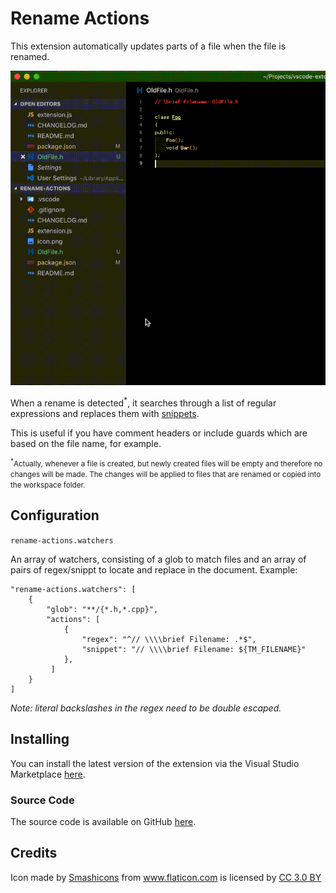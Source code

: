 # Rename Actions

This extension automatically updates parts of a file when the file is renamed.

<img src="https://raw.githubusercontent.com/Gruntfuggly/rename-actions/master/video.gif">

When a rename is detected<sup>\*</sup>, it searches through a list of
regular expressions and replaces them with [snippets](https://code.visualstudio.com/docs/editor/userdefinedsnippets#_creating-your-own-snippets).

This is useful if you have comment headers or include guards which are based on
the file name, for example.

<small><sup>\*</sup>Actually, whenever a file is created, but newly created files will be empty and therefore no changes will be made. The changes will be applied to files that are renamed or copied into the workspace folder.</small>

## Configuration

`rename-actions.watchers`

An array of watchers, consisting of a glob to match files and an array of pairs of regex/snippt to locate and replace in the document.
Example:

```
"rename-actions.watchers": [
    {
        "glob": "**/{*.h,*.cpp}",
        "actions": [
            {
                "regex": "^// \\\\brief Filename: .*$",
                "snippet": "// \\\\brief Filename: ${TM_FILENAME}"
            },
         ]
    }
]
```

*Note: literal backslashes in the regex need to be double escaped.*

## Installing

You can install the latest version of the extension via the Visual Studio Marketplace [here](https://marketplace.visualstudio.com/items?itemName=Gruntfuggly.rename-actions).

### Source Code

The source code is available on GitHub [here](https://github.com/Gruntfuggly/rename-actions).

## Credits

Icon made by <a href="https://www.flaticon.com/authors/smashicons" title="Smashicons">Smashicons</a> from <a href="https://www.flaticon.com/" title="Flaticon">www.flaticon.com</a> is licensed by <a href="http://creativecommons.org/licenses/by/3.0/" title="Creative Commons BY 3.0" target="_blank">CC 3.0 BY</a></div>
